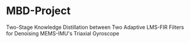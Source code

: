 # MBD-Project
Two-Stage Knowledge Distillation between Two Adaptive LMS-FIR Filters for Denoising MEMS-IMU's Triaxial Gyroscope
